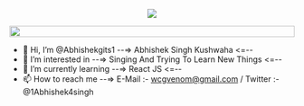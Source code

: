 
<p align="center">
  <a href="https://github.com/Ratheshan03/readme-typing-svg"><img src="https://readme-typing-svg.herokuapp.com?lines=Computer+Science+Undergraduate;Full+Stack+Software+Developer;DS%20|%20AI%20|%20ML%20Enthusiast;Aspiring+Learner&center=true&width=500&height=50"></a>
</p>

<img src="https://i.imgur.com/dBaSKWF.gif" height="20" width="100%">

- 👋 Hi, I’m @Abhishekgits1        --=> Abhishek Singh Kushwaha <=--
- 👀 I’m interested in             --=> Singing And Trying To Learn New Things  <=--
- 🌱 I’m currently learning        --=> React JS <=--
- 📫 How to reach me               --=> E-Mail :- wcgvenom@gmail.com / Twitter :- @1Abhishek4singh

<!---
Abhishekgits1/Abhishekgits1 is a ✨ special ✨ repository because its `README.md` (this file) appears on your GitHub profile.
You can click the Preview link to take a look at your changes.
--->
